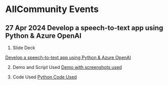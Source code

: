 # AllCommunity Events

## 27 Apr 2024 Develop a speech-to-text app using Python & Azure OpenAI

1. Slide Deck

[Develop a speech-to-text app using Python & Azure OpenAI](<20240427 Develop a speech-to-text app using Python & Azure OpenAI/01 Slide Deck/20240427 Global Azure Pune 2024 - Develop a speech-to-text app with Python & Azure OpenAI  - Aroh Shukla.pdf>)

2. Demo and Script Used
[Demo with screenshots used](<20240427 Develop a speech-to-text app using Python & Azure OpenAI/02 Slide Deck - SCRIPT/Develop a speech-to-text app using Python & Azure OpenAI - SCRIPT.pdf>)

3. Code Used 
[Python Code Used](<20240427 Develop a speech-to-text app using Python & Azure OpenAI/03 Slide Deck - Code Used/02 Python Code.txt>)